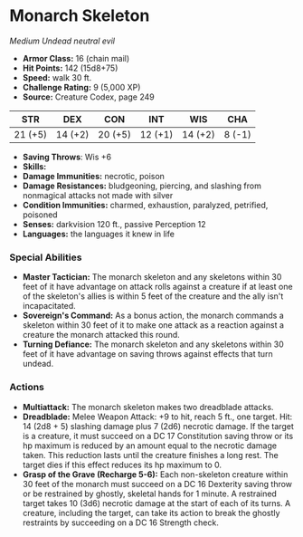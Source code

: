 # Monarch Skeleton

*Medium* *Undead* *neutral evil*

- **Armor Class:** 16 (chain mail)
- **Hit Points:** 142 (15d8+75)
- **Speed:** walk 30 ft.
- **Challenge Rating:** 9 (5,000 XP)
- **Source:** Creature Codex, page 249

| STR | DEX | CON | INT | WIS | CHA |
| --- | --- | --- | --- | --- | --- |
| 21 (+5) | 14 (+2) | 20 (+5) | 12 (+1) | 14 (+2) | 8 (-1) |

- **Saving Throws**: Wis +6
- **Skills:** 
- **Damage Immunities:** necrotic, poison
- **Damage Resistances:** bludgeoning, piercing, and slashing from nonmagical attacks not made with silver
- **Condition Immunities:** charmed, exhaustion, paralyzed, petrified, poisoned
- **Senses:** darkvision 120 ft., passive Perception 12
- **Languages:** the languages it knew in life

### Special Abilities

- **Master Tactician:** The monarch skeleton and any skeletons within 30 feet of it have advantage on attack rolls against a creature if at least one of the skeleton's allies is within 5 feet of the creature and the ally isn't incapacitated.
- **Sovereign's Command:** As a bonus action, the monarch commands a skeleton within 30 feet of it to make one attack as a reaction against a creature the monarch attacked this round.
- **Turning Defiance:** The monarch skeleton and any skeletons within 30 feet of it have advantage on saving throws against effects that turn undead.

### Actions

- **Multiattack:** The monarch skeleton makes two dreadblade attacks.
- **Dreadblade:** Melee Weapon Attack: +9 to hit, reach 5 ft., one target. Hit: 14 (2d8 + 5) slashing damage plus 7 (2d6) necrotic damage. If the target is a creature, it must succeed on a DC 17 Constitution saving throw or its hp maximum is reduced by an amount equal to the necrotic damage taken. This reduction lasts until the creature finishes a long rest. The target dies if this effect reduces its hp maximum to 0.
- **Grasp of the Grave (Recharge 5-6):** Each non-skeleton creature within 30 feet of the monarch must succeed on a DC 16 Dexterity saving throw or be restrained by ghostly, skeletal hands for 1 minute. A restrained target takes 10 (3d6) necrotic damage at the start of each of its turns. A creature, including the target, can take its action to break the ghostly restraints by succeeding on a DC 16 Strength check.


